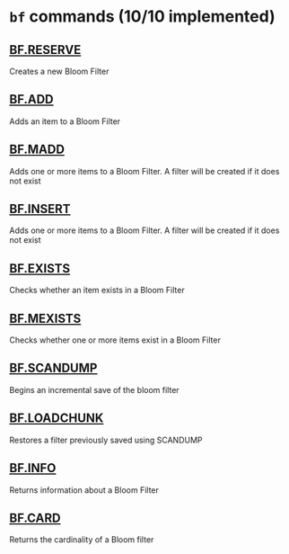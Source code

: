 # `bf` commands (10/10 implemented)

## [BF.RESERVE](https://redis.io/commands/bf.reserve/)

Creates a new Bloom Filter

## [BF.ADD](https://redis.io/commands/bf.add/)

Adds an item to a Bloom Filter

## [BF.MADD](https://redis.io/commands/bf.madd/)

Adds one or more items to a Bloom Filter. A filter will be created if it does not exist

## [BF.INSERT](https://redis.io/commands/bf.insert/)

Adds one or more items to a Bloom Filter. A filter will be created if it does not exist

## [BF.EXISTS](https://redis.io/commands/bf.exists/)

Checks whether an item exists in a Bloom Filter

## [BF.MEXISTS](https://redis.io/commands/bf.mexists/)

Checks whether one or more items exist in a Bloom Filter

## [BF.SCANDUMP](https://redis.io/commands/bf.scandump/)

Begins an incremental save of the bloom filter

## [BF.LOADCHUNK](https://redis.io/commands/bf.loadchunk/)

Restores a filter previously saved using SCANDUMP

## [BF.INFO](https://redis.io/commands/bf.info/)

Returns information about a Bloom Filter

## [BF.CARD](https://redis.io/commands/bf.card/)

Returns the cardinality of a Bloom filter



